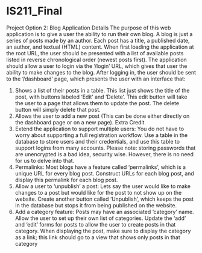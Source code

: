 # IS211_Final

Project Option 2: Blog Application
Details
The purpose of this web application is to give a user the ability to run their own blog. A blog is just a
series of posts made by an author. Each post has a title, a published date, an author, and textual
(HTML) content. When first loading the application at the root URL, the user should be presented with a
list of available posts listed in reverse chronological order (newest posts first). The application should
allow a user to login via the ‘/login’ URL, which gives that user the ability to make changes to the blog.
After logging in, the user should be sent to the ‘/dashboard’ page, which presents the user with an
interface that:
1. Shows a list of their posts in a table. This list just shows the title of the post, with buttons
labeled ‘Edit’ and ‘Delete’. This edit button will take the user to a page that allows them to
update the post. The delete button will simply delete that post.
2. Allows the user to add a new post (This can be done either directly on the dashboard page
or on a new page).
Extra Credit
1. Extend the application to support multiple users: You do not have to worry about supporting
a full registration workflow. Use a table in the database to store users and their credentials,
and use this table to support logins from many accounts. Please note: storing passwords
that are unencrypted is a bad idea, security wise. However, there is no need for us to delve
into that.
2. Perma­links: Most blogs have a feature called ‘permalinks’, which is a unique URL for every
blog post. Construct URLs for each blog post, and display this perma­link for each blog
post.
3. Allow a user to ‘un­publish’ a post: Lets say the user would like to make changes to a post
but would like for the post to not show up on the website. Create another button called
‘Unpublish’, which keeps the post in the database but stops it from being published on the
website.
4. Add a category feature: Posts may have an associated ‘category’ name. Allow the user to
set up their own list of categories. Update the ‘add’ and ‘edit’ forms for posts to allow the
user to create posts in that category. When displaying the post, make sure to display the
category as a link; this link should go to a view that shows only posts in that category
